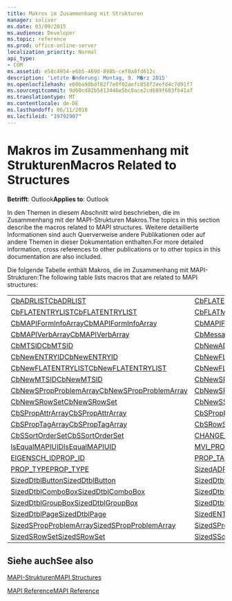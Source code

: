 ```yaml
---
title: Makros im Zusammenhang mit Strukturen
manager: soliver
ms.date: 03/09/2015
ms.audience: Developer
ms.topic: reference
ms.prod: office-online-server
localization_priority: Normal
api_type:
- COM
ms.assetid: e58c4954-e6b5-469d-898b-cef0a8fd612c
description: 'Letzte �nderung: Montag, 9. M�rz 2015'
ms.openlocfilehash: e60ba98bdf82f7e0f02aefc858f2eefd4c7d91f7
ms.sourcegitcommit: 9d60cd82b5413446e5bc8ace2cd689f683fb41a7
ms.translationtype: MT
ms.contentlocale: de-DE
ms.lasthandoff: 06/11/2018
ms.locfileid: "19792907"
---
```

# <a name="macros-related-to-structures"></a><span data-ttu-id="ffc67-103">Makros im Zusammenhang mit Strukturen</span><span class="sxs-lookup"><span data-stu-id="ffc67-103">Macros Related to Structures</span></span>

  
  
<span data-ttu-id="ffc67-104">**Betrifft**: Outlook</span><span class="sxs-lookup"><span data-stu-id="ffc67-104">**Applies to**: Outlook</span></span> 
  
<span data-ttu-id="ffc67-105">In den Themen in diesem Abschnitt wird beschrieben, die im Zusammenhang mit der MAPI-Strukturen Makros.</span><span class="sxs-lookup"><span data-stu-id="ffc67-105">The topics in this section describe the macros related to MAPI structures.</span></span> <span data-ttu-id="ffc67-106">Weitere detaillierte Informationen sind auch Querverweise andere Publikationen oder auf andere Themen in dieser Dokumentation enthalten.</span><span class="sxs-lookup"><span data-stu-id="ffc67-106">For more detailed information, cross references to other publications or to other topics in this documentation are also included.</span></span> 
  
<span data-ttu-id="ffc67-107">Die folgende Tabelle enthält Makros, die im Zusammenhang mit MAPI-Strukturen:</span><span class="sxs-lookup"><span data-stu-id="ffc67-107">The following table lists macros that are related to MAPI structures:</span></span>
  
|||
|:-----|:-----|
|[<span data-ttu-id="ffc67-108">CbADRLIST</span><span class="sxs-lookup"><span data-stu-id="ffc67-108">CbADRLIST</span></span>](cbadrlist.md) <br/> |[<span data-ttu-id="ffc67-109">CbFLATENTRY</span><span class="sxs-lookup"><span data-stu-id="ffc67-109">CbFLATENTRY</span></span>](cbflatentry.md) <br/> |
|[<span data-ttu-id="ffc67-110">CbFLATENTRYLIST</span><span class="sxs-lookup"><span data-stu-id="ffc67-110">CbFLATENTRYLIST</span></span>](cbflatentrylist.md) <br/> |[<span data-ttu-id="ffc67-111">CbFLATMTSIDLIST</span><span class="sxs-lookup"><span data-stu-id="ffc67-111">CbFLATMTSIDLIST</span></span>](cbflatmtsidlist.md) <br/> |
|[<span data-ttu-id="ffc67-112">CbMAPIFormInfoArray</span><span class="sxs-lookup"><span data-stu-id="ffc67-112">CbMAPIFormInfoArray</span></span>](cbmapiforminfoarray.md) <br/> |[<span data-ttu-id="ffc67-113">CbMAPIFormPropArray</span><span class="sxs-lookup"><span data-stu-id="ffc67-113">CbMAPIFormPropArray</span></span>](cbmapiformproparray.md) <br/> |
|[<span data-ttu-id="ffc67-114">CbMAPIVerbArray</span><span class="sxs-lookup"><span data-stu-id="ffc67-114">CbMAPIVerbArray</span></span>](cbmapiverbarray.md) <br/> |[<span data-ttu-id="ffc67-115">CbMessageClassArray</span><span class="sxs-lookup"><span data-stu-id="ffc67-115">CbMessageClassArray</span></span>](cbmessageclassarray.md) <br/> |
|[<span data-ttu-id="ffc67-116">CbMTSID</span><span class="sxs-lookup"><span data-stu-id="ffc67-116">CbMTSID</span></span>](cbmtsid.md) <br/> |[<span data-ttu-id="ffc67-117">CbNewADRLIST</span><span class="sxs-lookup"><span data-stu-id="ffc67-117">CbNewADRLIST</span></span>](cbnewadrlist.md) <br/> |
|[<span data-ttu-id="ffc67-118">CbNewENTRYID</span><span class="sxs-lookup"><span data-stu-id="ffc67-118">CbNewENTRYID</span></span>](cbnewentryid.md) <br/> |[<span data-ttu-id="ffc67-119">CbNewFLATENTRY</span><span class="sxs-lookup"><span data-stu-id="ffc67-119">CbNewFLATENTRY</span></span>](cbnewflatentry.md) <br/> |
|[<span data-ttu-id="ffc67-120">CbNewFLATENTRYLIST</span><span class="sxs-lookup"><span data-stu-id="ffc67-120">CbNewFLATENTRYLIST</span></span>](cbnewflatentrylist.md) <br/> |[<span data-ttu-id="ffc67-121">CbNewFLATMTSIDLIST</span><span class="sxs-lookup"><span data-stu-id="ffc67-121">CbNewFLATMTSIDLIST</span></span>](cbnewflatmtsidlist.md) <br/> |
|[<span data-ttu-id="ffc67-122">CbNewMTSID</span><span class="sxs-lookup"><span data-stu-id="ffc67-122">CbNewMTSID</span></span>](cbnewmtsid.md) <br/> |[<span data-ttu-id="ffc67-123">CbNewSPropAttrArray</span><span class="sxs-lookup"><span data-stu-id="ffc67-123">CbNewSPropAttrArray</span></span>](cbnewspropattrarray.md) <br/> |
|[<span data-ttu-id="ffc67-124">CbNewSPropProblemArray</span><span class="sxs-lookup"><span data-stu-id="ffc67-124">CbNewSPropProblemArray</span></span>](cbnewspropproblemarray.md) <br/> |[<span data-ttu-id="ffc67-125">CbNewSPropTagArray</span><span class="sxs-lookup"><span data-stu-id="ffc67-125">CbNewSPropTagArray</span></span>](cbnewsproptagarray.md) <br/> |
|[<span data-ttu-id="ffc67-126">CbNewSRowSet</span><span class="sxs-lookup"><span data-stu-id="ffc67-126">CbNewSRowSet</span></span>](cbnewsrowset.md) <br/> |[<span data-ttu-id="ffc67-127">CbNewSSortOrderSet</span><span class="sxs-lookup"><span data-stu-id="ffc67-127">CbNewSSortOrderSet</span></span>](cbnewssortorderset.md) <br/> |
|[<span data-ttu-id="ffc67-128">CbSPropAttrArray</span><span class="sxs-lookup"><span data-stu-id="ffc67-128">CbSPropAttrArray</span></span>](cbspropattrarray.md) <br/> |[<span data-ttu-id="ffc67-129">CbSPropProblemArray</span><span class="sxs-lookup"><span data-stu-id="ffc67-129">CbSPropProblemArray</span></span>](cbspropproblemarray.md) <br/> |
|[<span data-ttu-id="ffc67-130">CbSPropTagArray</span><span class="sxs-lookup"><span data-stu-id="ffc67-130">CbSPropTagArray</span></span>](cbsproptagarray.md) <br/> |[<span data-ttu-id="ffc67-131">CbSRowSet</span><span class="sxs-lookup"><span data-stu-id="ffc67-131">CbSRowSet</span></span>](cbsrowset.md) <br/> |
|[<span data-ttu-id="ffc67-132">CbSSortOrderSet</span><span class="sxs-lookup"><span data-stu-id="ffc67-132">CbSSortOrderSet</span></span>](cbssortorderset.md) <br/> |[<span data-ttu-id="ffc67-133">CHANGE_PROP_TYPE</span><span class="sxs-lookup"><span data-stu-id="ffc67-133">CHANGE_PROP_TYPE</span></span>](change_prop_type.md) <br/> |
|[<span data-ttu-id="ffc67-134">IsEqualMAPIUID</span><span class="sxs-lookup"><span data-stu-id="ffc67-134">IsEqualMAPIUID</span></span>](isequalmapiuid.md) <br/> |[<span data-ttu-id="ffc67-135">MVI_PROP</span><span class="sxs-lookup"><span data-stu-id="ffc67-135">MVI_PROP</span></span>](mvi_prop.md) <br/> |
|[<span data-ttu-id="ffc67-136">EIGENSCH_ID</span><span class="sxs-lookup"><span data-stu-id="ffc67-136">PROP_ID</span></span>](prop_id.md) <br/> |[<span data-ttu-id="ffc67-137">PROP_TAG</span><span class="sxs-lookup"><span data-stu-id="ffc67-137">PROP_TAG</span></span>](prop_tag.md) <br/> |
|[<span data-ttu-id="ffc67-138">PROP_TYPE</span><span class="sxs-lookup"><span data-stu-id="ffc67-138">PROP_TYPE</span></span>](prop_type.md) <br/> |[<span data-ttu-id="ffc67-139">SizedADRLIST</span><span class="sxs-lookup"><span data-stu-id="ffc67-139">SizedADRLIST</span></span>](sizedadrlist.md) <br/> |
|[<span data-ttu-id="ffc67-140">SizedDtblButton</span><span class="sxs-lookup"><span data-stu-id="ffc67-140">SizedDtblButton</span></span>](sizeddtblbutton.md) <br/> |[<span data-ttu-id="ffc67-141">SizedDtblCheckBox</span><span class="sxs-lookup"><span data-stu-id="ffc67-141">SizedDtblCheckBox</span></span>](sizeddtblcheckbox.md) <br/> |
|[<span data-ttu-id="ffc67-142">SizedDtblComboBox</span><span class="sxs-lookup"><span data-stu-id="ffc67-142">SizedDtblComboBox</span></span>](sizeddtblcombobox.md) <br/> |[<span data-ttu-id="ffc67-143">SizedDtblEdit</span><span class="sxs-lookup"><span data-stu-id="ffc67-143">SizedDtblEdit</span></span>](sizeddtbledit.md) <br/> |
|[<span data-ttu-id="ffc67-144">SizedDtblGroupBox</span><span class="sxs-lookup"><span data-stu-id="ffc67-144">SizedDtblGroupBox</span></span>](sizeddtblgroupbox.md) <br/> |[<span data-ttu-id="ffc67-145">SizedDtblLabel</span><span class="sxs-lookup"><span data-stu-id="ffc67-145">SizedDtblLabel</span></span>](sizeddtbllabel.md) <br/> |
|[<span data-ttu-id="ffc67-146">SizedDtblPage</span><span class="sxs-lookup"><span data-stu-id="ffc67-146">SizedDtblPage</span></span>](sizeddtblpage.md) <br/> |[<span data-ttu-id="ffc67-147">SizedENTRYID</span><span class="sxs-lookup"><span data-stu-id="ffc67-147">SizedENTRYID</span></span>](sizedentryid.md) <br/> |
|[<span data-ttu-id="ffc67-148">SizedSPropProblemArray</span><span class="sxs-lookup"><span data-stu-id="ffc67-148">SizedSPropProblemArray</span></span>](sizedspropproblemarray.md) <br/> |[<span data-ttu-id="ffc67-149">SizedSPropTagArray</span><span class="sxs-lookup"><span data-stu-id="ffc67-149">SizedSPropTagArray</span></span>](sizedsproptagarray.md) <br/> |
|[<span data-ttu-id="ffc67-150">SizedSRowSet</span><span class="sxs-lookup"><span data-stu-id="ffc67-150">SizedSRowSet</span></span>](sizedsrowset.md) <br/> |[<span data-ttu-id="ffc67-151">SizedSSortOrderSet</span><span class="sxs-lookup"><span data-stu-id="ffc67-151">SizedSSortOrderSet</span></span>](sizedssortorderset.md) <br/> |
   
## <a name="see-also"></a><span data-ttu-id="ffc67-152">Siehe auch</span><span class="sxs-lookup"><span data-stu-id="ffc67-152">See also</span></span>



[<span data-ttu-id="ffc67-153">MAPI-Strukturen</span><span class="sxs-lookup"><span data-stu-id="ffc67-153">MAPI Structures</span></span>](mapi-structures.md)


[<span data-ttu-id="ffc67-154">MAPI Reference</span><span class="sxs-lookup"><span data-stu-id="ffc67-154">MAPI Reference</span></span>](mapi-reference.md)

